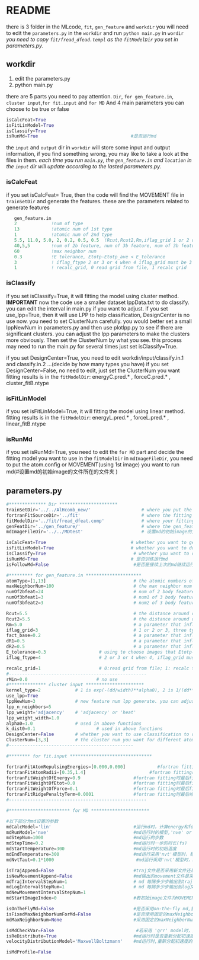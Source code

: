 # README

there is 3 folder in the MLcode, `fit`, `gen_feature` and `workdir`
you will need to edit the `parameters.py` in the `workdir` and run `python main.py` in `wordir`
*you need to copy `fit/fread_dfead.templ` as the `fitModelDir` you set in parameters.py.*


## workdir
1. edit the parameters.py
2. python main.py


there are 5 parts you need to pay attention. `Dir`, `for gen_feature.in`, `cluster input`,`for fit.input` and `for MD` 
And 4 main parameters you can choose to be true or false
```python
isCalcFeat=True
isFitLinModel=True
isClassify=True
isRunMd=True                                   #是否运行md
```
the `input` and `output` dir in `workdir` will store some input and output information, if you find something wrong, you may like to take a look at the files in them.
*each time you run `main.py`, the `gen_feature.in` and `location` in the `input` dir will update according to the lasted parameters.py.*


### isCalcFeat
if you set isCalcFeat= True, then the code will find the MOVEMENT file in `trainSetDir` and generate the features.
these are the parameters related to generate features
```fortran
   gen_feature.in
   2             !num of type 
   13            !atomic num of 1st type
   1             !atomic num of 2nd type
   5.5, 11.0, 5.0, 2, 0.2, 0.5, 0.5  !Rcut,Rcut2,Rm,iflag_grid 1 or 2 or 3,fact_base,dR1,dR2 
   40,5,5        !num of 2b feature, num of 3b feature, num of 3b feature2
   60            !max neighbor num
   0.3           !E tolerance, Etotp-Etotp_ave < E_tolerance
   3             ! iflag_ftype 2 or 3 or 4 when 4 iflag_grid must be 3
   1             ! recalc_grid, 0 read grid from file, 1 recalc grid
```


### isClassify
if you set isClassify=True, it will fitting the model using cluster method.
**IMPORTANT**
now the code use a smaller dataset lppData.txt to do classify. you can edit the interval in main.py if you want to adjust.
if you set use_lpp=True, then it will use LPP to help classification, DesignCenter is no use now. you need to set ClusterNum carefully.
you would better set a small lppNewNum in parameters.py and then use plotlpp.py to see if there are significant clusters. 
you can adjust the lpp parameters to make the clusters more obviously. Then set the ClusterNum by what you see.
this process may need to run the main.py for several times just set isClassify=True.

if you set DesignCenter=True, you need to edit workdir/input/classify.in.1 and classify.in.2 …(decide by how many types you have)
if you set DesignCenter=False, no need to edit, just set the ClusterNum you want
fitting results is in the `fitModelDir`: energyC.pred.* ,  forceC.pred.* ,  cluster_fitB.ntype

### isFitLinModel
if you set isFitLinModel=True, it will fitting the model using linear method.
fitting results is in the `fitModelDir`: energyL.pred.* ,  forceL.pred.* ,  linear_fitB.ntype

### isRunMd
if you set isRunMd=True, you need to edit the `for MD` part and decide the fitting model you want to use in the `fitModelDir`
in `mdImageFileDir`, you need to put the atom.config or MOVEMENT(using 1st image) you want to run md(#设置md的初始image的文件所在的文件夹 )



## parameters.py
```python
#************** Dir **********************
trainSetDir='../../AlHcomb_new/'                   # where you put the training set, should be dirs include MOVEMENT
fortranFitSourceDir='../fit'                       # where the fitting code is, it should be the fit dir in the MLcode
fitModelDir='../fit/fread_dfeat.comp'              # where your fitting results is
genFeatDir='../gen_feature/'                       # where the gen_feature code is
mdImageFileDir='../../MDtest'                      # 设置md的初始image的文件所在的文件夹

isCalcFeat=True                                # whether you want to generate feature when run main.py
isFitLinModel=True                             # whether you want to do linear fitting
isClassify=True                                 # whether you want to do cluster fitting
isRunMd=True                                   # 是否训练运行md  
isFollowMd=False                                #是否是接续上次的md继续运行 

#********* for gen_feature.in *********************
atomType=[1,13]                                 # the atomic numbers of the elements in your training system
maxNeighborNum=100                              # the max neighbor num that one atom could have
numOf2bfeat=24                                  # num of 2 body feature 
numOf3bfeat1=3                                  # num1 of 3 body feature, 相邻的
numOf3bfeat2=3                                  # num2 of 3 body feature, 对面的 

Rcut=5.5                                        # the distance around one atom that considered, for 2-body
Rcut2=5.5                                       # the distance around one atom that considered, for 3-body
Rm=5.0                                          # a parameter that influence feature generated when using iflag_grid = 1
iflag_grid=3                                    # 1 or 2 or 3, three types of grid that used for generate features, 3: read grid from grid2/31/32.type2(you can find them in wordir/output/)
fact_base=0.2                                   # a parameter that influence feature generated when using iflag_grid = 2
dR1=0.5                                         # a parameter that influence feature generated when using iflag_grid = 2, can be adjusted to optimize the features for fitting
dR2=0.5                                         # a parameter that influence feature generated when using iflag_grid = 2, can be adjusted to optimize the features for fitting
E_tolerance=0.3                    # using to choose images that Etotp-Etotp_ave < E_tolerance, only those images will be used
iflag_ftype=4                      # 2 or 3 or 4 when 4, iflag_grid must be 3; 4 now is same as old code

recalc_grid=1                      # 0:read grid from file; 1: recalc the grid
#----------------------------------------------------
rMin=0.0                          # no use
#************** cluster input **********************
kernel_type=2             # 1 is exp(-(dd/width)**alpha0), 2 is 1/(dd**alpha0+k_dist0**alpha0)
use_lpp=True
lppNewNum=3               # new feature num lpp generate. you can adjust more lpp parameters by editing feat_LPP.py. also see explains in it
lpp_n_neighbors=5         
lpp_weight='adjacency'    # 'adjacency' or 'heat'
lpp_weight_width=1.0
alpha0=1.0                # used in above functions
k_dist0=0.1                       # used in above functions
DesignCenter=False        # whether you want to use classification to decide the initial center for k-mean cluster
ClusterNum=[3,3]          # the cluster num you want for different atom type, should be in same order with atomType
#-----------------------------------------------

#******** for fit.input *******************************

fortranFitAtomRepulsingEnergies=[0.000,0.000]            #fortran fitting时对每种原子设置的排斥能量的大小，此值必须设置，无default值！(list_like)
fortranFitAtomRadii=[0.35,1.4]                        #fortran fitting时对每种原子设置的半径大小，此值必须设置，无default值！(list_like)
fortranFitWeightOfEnergy=0.9                    #fortran fitting时最后fit时各个原子能量所占的权重(linear和grr公用参数)  default:0.9
fortranFitWeightOfEtot=0.0                      #fortran fitting时最后fit时Image总能量所占的权重(linear和grr公用参数)  default:0.0
fortranFitWeightOfForce=0.1                     #fortran fitting时最后fit时各个原子所受力所占的权重(linear和grr公用参数)  default:0.1
fortranFitRidgePenaltyTerm=0.0001               #fortran fitting时最后岭回归时所加的对角penalty项的大小(linear和grr公用参数)  default:0.0001
#----------------------------------------------------

#*********************** for MD **********************

#以下部分为md设置的参数 
mdCalcModel='lin'                               #运行md时，计算energy和force所用的fitting model，‘lin' or 'clst'
mdRunModel='nve'                                #md运行时的模型,'nve' or 'nvt' or 'npt'
mdStepNum=1000                                  #md运行的步数
mdStepTime=0.2                                  #md运行时一步的时长(fs)
mdStartTemperature=300                          #md运行时的初始温度
mdEndTemperature=300                            #md运行采用'nvt'模型时，稳定温度
mdNvtTaut=0.1*1000                               #md运行采用'nvt'模型时，Berendsen温度对的时间常数

isTrajAppend=False                              #traj文件是否采用新文件还是接续上次的文件  default:False
isNewMovementAppend=False                       #md输出的movement文件是采用新文件还是接续上次的文件  default:False
mdTrajIntervalStepNum=1                         # md 每隔多少步输出到traj文件里
mdLogIntervalStepNum=1                          # md 每隔多少步输出到log文件里
mdNewMovementIntervalStepNum=1                  
mdStartImageIndex=0                             #若初始image文件为MOVEMENT,初始的image的编号  default:0

isOnTheFlyMd=False                              #是否采用on-the-fly md,暂时还不起作用  default:False
isFixedMaxNeighborNumForMd=False                #是否使用固定的maxNeighborNum值，默认为default,若为True，应设置mdMaxNeighborNum的值
mdMaxNeighborNum=None                           #采用固定的maxNeighborNum值时，所应该采用的maxNeighborNum值(目前此功能不可用)

isMdCheckVar=False                               #若采用 'grr' model时，是否计算var  default:False
isReDistribute=True                             #md运行时是否重新分配初速度，目前只是重新分配, default:True
velocityDistributionModel='MaxwellBoltzmann'    #md运行时,重新分配初速度的方案,目前只有'MaxwellBoltzmann',default:MaxwellBoltzmann

isMdProfile=False
```
